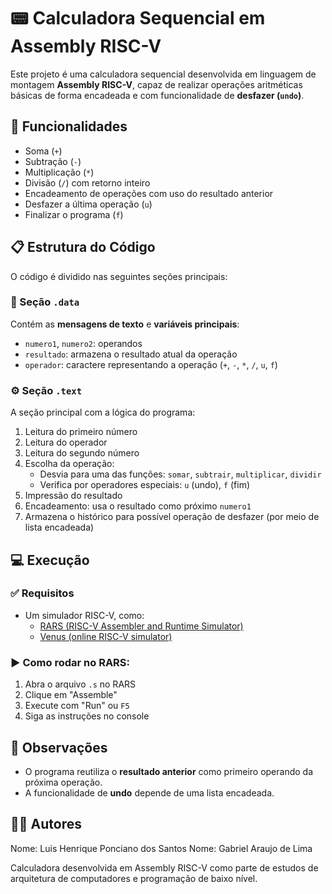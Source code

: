 # 📟 Calculadora Sequencial em Assembly RISC-V

Este projeto é uma calculadora sequencial desenvolvida em linguagem de montagem **Assembly RISC-V**, capaz de realizar operações aritméticas básicas de forma encadeada e com funcionalidade de **desfazer (`undo`)**.  

## 🧠 Funcionalidades

- Soma (`+`)
- Subtração (`-`)
- Multiplicação (`*`)
- Divisão (`/`) com retorno inteiro
- Encadeamento de operações com uso do resultado anterior
- Desfazer a última operação (`u`)
- Finalizar o programa (`f`)


## 📋 Estrutura do Código

O código é dividido nas seguintes seções principais:

### 📌 Seção `.data`

Contém as **mensagens de texto** e **variáveis principais**:
- `numero1`, `numero2`: operandos
- `resultado`: armazena o resultado atual da operação
- `operador`: caractere representando a operação (`+`, `-`, `*`, `/`, `u`, `f`)


### ⚙️ Seção `.text`

A seção principal com a lógica do programa:
1. Leitura do primeiro número
2. Leitura do operador
3. Leitura do segundo número
4. Escolha da operação:
   - Desvia para uma das funções: `somar`, `subtrair`, `multiplicar`, `dividir`
   - Verifica por operadores especiais: `u` (undo), `f` (fim)
5. Impressão do resultado
6. Encadeamento: usa o resultado como próximo `numero1`
7. Armazena o histórico para possível operação de desfazer (por meio de lista encadeada)

## 💻 Execução

### ✅ Requisitos
- Um simulador RISC-V, como:
  - [RARS (RISC-V Assembler and Runtime Simulator)](https://github.com/TheThirdOne/rars)
  - [Venus (online RISC-V simulator)](https://venus.cs61c.org/)

### ▶️ Como rodar no RARS:
1. Abra o arquivo `.s` no RARS
2. Clique em "Assemble"
3. Execute com "Run" ou `F5`
4. Siga as instruções no console

## 📎 Observações

- O programa reutiliza o **resultado anterior** como primeiro operando da próxima operação.
- A funcionalidade de **undo** depende de uma lista encadeada.

## 👨‍💻 Autores

Nome: Luis Henrique Ponciano dos Santos
Nome: Gabriel Araujo de Lima

Calculadora desenvolvida em Assembly RISC-V como parte de estudos de arquitetura de computadores e programação de baixo nível.